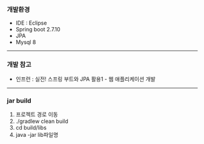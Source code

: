 ### 개발환경
    
+   IDE : Eclipse
+   Spring boot 2.7.10
+   JPA
+   Mysql 8

------------
### 개발 참고
    
+   인프런 : 실전! 스프링 부트와 JPA 활용1 - 웹 애플리케이션 개발

------------
### jar build
1.  프로젝트 경로 이동
2.  ./gradlew clean build
3.  cd build/libs
4.  java -jar lib파일명
